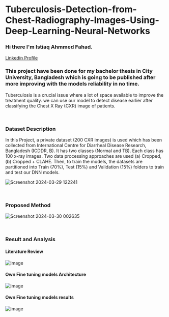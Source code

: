 # Tuberculosis-Detection-from-Chest-Radiography-Images-Using-Deep-Learning-Neural-Networks

### Hi there I'm Istiaq Ahmmed Fahad.

<html>
<head>
<title>Font Awesome Icons</title>
<meta name="viewport" content="width=device-width, initial-scale=1">
<link rel="stylesheet" href="https://cdnjs.cloudflare.com/ajax/libs/font-awesome/4.7.0/css/font-awesome.min.css">
</head>
<body>

<i class="fa fa-linkedin-square" style="font-size:30px;color:blue"></i>
<a href="www.linkedin.com/in/istiaq-ahmmed-fahad" target="_blank">Linkedin Profile</a> 

</body>
</html> 

### This project have been done for my bachelor thesis in City University, Bangladesh which is going to be published after more improving with the models reliability in no time.

<p>Tuberculosis is a crucial issue where a lot of space available to improve the treatment quality. we can use our model to detect disease earlier after classifying the Chest X Ray (CXR) image of patients.</p>

<p><br></p>
<h3>Dataset Description </h3>
<p>In this Project, a private dataset (200 CXR images) is used which has been collected from International Centre for Diarrheal Disease Research, Bangladesh (ICDDR, B). It has two classes (Normal and TB). Each class has 100 x-ray images. Two data processing approaches are used (a) Cropped, (b) Cropped + CLAHE. Then, to train the models, the datasets are partitioned into Train (70%), Test (15%) and Validation (15%) folders to train and test our DNN models.</p>

![Screenshot 2024-03-29 122241](https://github.com/iaf12/Tuberculosis-Detection-from-Chest-Radiography-Images-Using-Deep-Learning-Neural-Networks/assets/72904612/eafd9283-1906-4639-8c7b-a0fd845cd150)

<p><br></p>
<h3>Proposed Method</h3>

![Screenshot 2024-03-30 002635](https://github.com/iaf12/Tuberculosis-Detection-from-Chest-Radiography-Images-Using-Deep-Learning-Neural-Networks/assets/72904612/2d9be7f0-cc52-4a1e-8c0f-bced2c18c581)

<p><br></p>
<h3>Result and Analysis</h3>

<h4>Literature Review</h4>

![image](https://github.com/iaf12/Tuberculosis-Detection-from-Chest-Radiography-Images-Using-Deep-Learning-Neural-Networks/assets/72904612/71a630cf-92ff-41b3-8971-08782de427e7)

<h4>Own Fine tuning models Architecture</h4>

![image](https://github.com/iaf12/Tuberculosis-Detection-from-Chest-Radiography-Images-Using-Deep-Learning-Neural-Networks/assets/72904612/b32d90eb-d0fd-46a3-84e4-8a4de8918767)

<h4>Own Fine tuning models results</h4>

![image](https://github.com/iaf12/Tuberculosis-Detection-from-Chest-Radiography-Images-Using-Deep-Learning-Neural-Networks/assets/72904612/ed58106a-0b84-490d-9204-9dbf8f78efd1)
